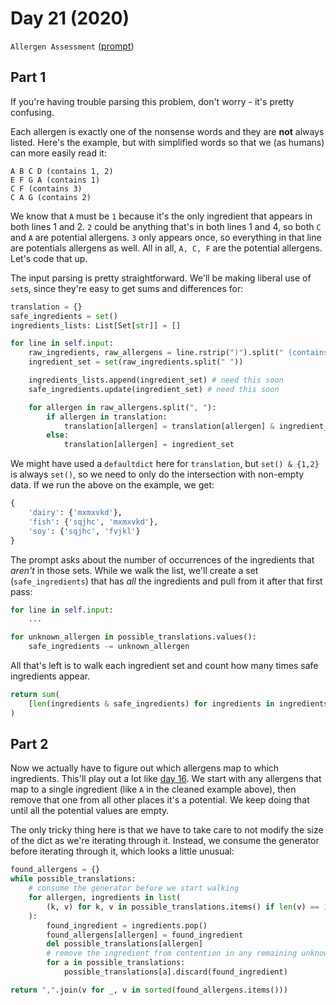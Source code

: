 # Day 21 (2020)

`Allergen Assessment` ([prompt](https://adventofcode.com/2020/day/21))

## Part 1

If you're having trouble parsing this problem, don't worry - it's pretty confusing.

Each allergen is exactly one of the nonsense words and they are **not** always listed. Here's the example, but with simplified words so that we (as humans) can more easily read it:

```
A B C D (contains 1, 2)
E F G A (contains 1)
C F (contains 3)
C A G (contains 2)
```

We know that `A` must be `1` because it's the only ingredient that appears in both lines 1 and 2. `2` could be anything that's in both lines 1 and 4, so both `C` and `A` are potential allergens. `3` only appears once, so everything in that line are potentials allergens as well. All in all, `A, C, F` are the potential allergens. Let's code that up.

The input parsing is pretty straightforward. We'll be making liberal use of `set`s, since they're easy to get sums and differences for:

```py
translation = {}
safe_ingredients = set()
ingredients_lists: List[Set[str]] = []

for line in self.input:
    raw_ingredients, raw_allergens = line.rstrip(")").split(" (contains ")
    ingredient_set = set(raw_ingredients.split(" "))

    ingredients_lists.append(ingredient_set) # need this soon
    safe_ingredients.update(ingredient_set) # need this soon

    for allergen in raw_allergens.split(", "):
        if allergen in translation:
            translation[allergen] = translation[allergen] & ingredient_set
        else:
            translation[allergen] = ingredient_set
```

We might have used a `defaultdict` here for `translation`, but `set() & {1,2}` is always `set()`, so we need to only do the intersection with non-empty data. If we run the above on the example, we get:

```py
{
    'dairy': {'mxmxvkd'},
    'fish': {'sqjhc', 'mxmxvkd'},
    'soy': {'sqjhc', 'fvjkl'}
}
```

The prompt asks about the number of occurrences of the ingredients that _aren't_ in those sets. While we walk the list, we'll create a set (`safe_ingredients`) that has _all_ the ingredients and pull from it after that first pass:

```py
for line in self.input:
    ...

for unknown_allergen in possible_translations.values():
    safe_ingredients -= unknown_allergen
```

All that's left is to walk each ingredient set and count how many times safe ingredients appear.

```py
return sum(
    [len(ingredients & safe_ingredients) for ingredients in ingredients_lists]
)
```

## Part 2

Now we actually have to figure out which allergens map to which ingredients. This'll play out a lot like [day 16](https://github.com/xavdid/advent-of-code/tree/master/solutions/2020/day_16#part-2). We start with any allergens that map to a single ingredient (like `A` in the cleaned example above), then remove that one from all other places it's a potential. We keep doing that until all the potential values are empty.

The only tricky thing here is that we have to take care to not modify the size of the dict as we're iterating through it. Instead, we consume the generator before iterating through it, which looks a little unusual:

```py
found_allergens = {}
while possible_translations:
    # consume the generator before we start walking
    for allergen, ingredients in list(
        (k, v) for k, v in possible_translations.items() if len(v) == 1
    ):
        found_ingredient = ingredients.pop()
        found_allergens[allergen] = found_ingredient
        del possible_translations[allergen]
        # remove the ingredient from contention in any remaining unknowns
        for a in possible_translations:
            possible_translations[a].discard(found_ingredient)

return ",".join(v for _, v in sorted(found_allergens.items()))
```
